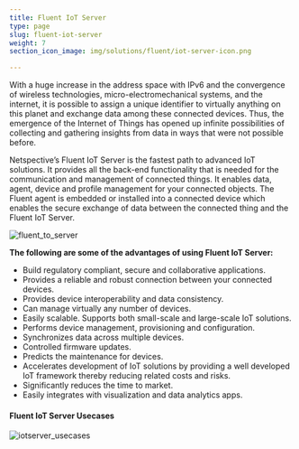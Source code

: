 ```yaml
---
title: Fluent IoT Server
type: page
slug: fluent-iot-server
weight: 7
section_icon_image: img/solutions/fluent/iot-server-icon.png

---
```


With a huge increase in the address space with IPv6 and the convergence of wireless technologies, micro-electromechanical systems, and the internet, it is possible to assign a unique identifier to virtually anything on this planet and exchange data among these connected devices. Thus, the emergence of the Internet of Things has opened up infinite possibilities of collecting and gathering insights from data in ways that were not possible before.

Netspective’s Fluent IoT Server is the fastest path to advanced IoT solutions. It provides all the back-end functionality that is needed for the communication and management of connected things. It enables data, agent, device and profile management for your connected objects. The Fluent agent is embedded or installed into a connected device which enables the secure exchange of data between the connected thing and the Fluent IoT Server.


![fluent_to_server](img/solutions/fluent/fluent_to_server.jpg#center)

**The following are some of the advantages of using Fluent IoT Server:**

* Build regulatory compliant, secure and collaborative applications.
* Provides a reliable and robust connection between your connected devices.
* Provides device interoperability and data consistency.
* Can manage virtually any number of devices.
* Easily scalable. Supports both small-scale and large-scale IoT solutions.
* Performs device management, provisioning and configuration.
* Synchronizes data across multiple devices.
* Controlled firmware updates.
* Predicts the maintenance for devices.
* Accelerates development of IoT solutions by providing a well developed IoT framework thereby reducing related costs and risks.
* Significantly reduces the time to market.
* Easily integrates with visualization and data analytics apps.

#### Fluent IoT Server Usecases

![iotserver_usecases](img/solutions/fluent/iotserver_usecases.jpg#center)

